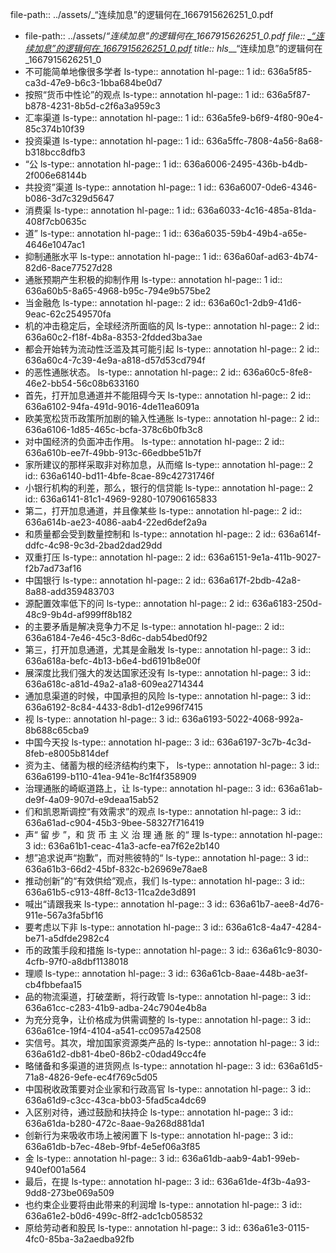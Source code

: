 file-path:: ../assets/_“连续加息”的逻辑何在_1667915626251_0.pdf

- file-path:: ../assets/_“连续加息”的逻辑何在_1667915626251_0.pdf
  file:: [_“连续加息”的逻辑何在_1667915626251_0.pdf](../assets/_“连续加息”的逻辑何在_1667915626251_0.pdf)
  title:: hls___“连续加息”的逻辑何在_1667915626251_0
- 不可能简单地像很多学者
  ls-type:: annotation
  hl-page:: 1
  id:: 636a5f85-ca3d-47e9-b6c3-1bba684be0d7
- 按照“货币中性论”的观点
  ls-type:: annotation
  hl-page:: 1
  id:: 636a5f87-b878-4231-8b5d-c2f6a3a959c3
- 汇率渠道
  ls-type:: annotation
  hl-page:: 1
  id:: 636a5fe9-b6f9-4f80-90e4-85c374b10f39
- 投资渠道
  ls-type:: annotation
  hl-page:: 1
  id:: 636a5ffc-7808-4a56-8a68-b318bcc8dfb3
- “公
  ls-type:: annotation
  hl-page:: 1
  id:: 636a6006-2495-436b-b4db-2f006e68144b
- 共投资”渠道
  ls-type:: annotation
  hl-page:: 1
  id:: 636a6007-0de6-4346-b086-3d7c329d5647
- 消费渠
  ls-type:: annotation
  hl-page:: 1
  id:: 636a6033-4c16-485a-81da-408f7cb0635c
- 道”
  ls-type:: annotation
  hl-page:: 1
  id:: 636a6035-59b4-49b4-a65e-4646e1047ac1
- 抑制通胀水平
  ls-type:: annotation
  hl-page:: 1
  id:: 636a60af-ad63-4b74-82d6-8ace77527d28
- 通胀预期产生积极的抑制作用
  ls-type:: annotation
  hl-page:: 1
  id:: 636a60b5-8a65-4968-b95c-794e9b575be2
- 当金融危
  ls-type:: annotation
  hl-page:: 2
  id:: 636a60c1-2db9-41d6-9eac-62c2549570fa
- 机的冲击稳定后，全球经济所面临的风
  ls-type:: annotation
  hl-page:: 2
  id:: 636a60c2-f18f-4b8a-8353-2fdded3ba3ae
- 都会开始转为流动性泛滥及其可能引起
  ls-type:: annotation
  hl-page:: 2
  id:: 636a60c4-7c39-4e9a-a818-d57d53cd794f
- 的恶性通胀状态。
  ls-type:: annotation
  hl-page:: 2
  id:: 636a60c5-8fe8-46e2-bb54-56c08b633160
- 首先，打开加息通道并不能阻碍今天
  ls-type:: annotation
  hl-page:: 2
  id:: 636a6102-94fa-491d-9016-4de11ea6091a
- 欧美宽松货币政策所加剧的输入性通胀
  ls-type:: annotation
  hl-page:: 2
  id:: 636a6106-1d85-465c-bcfa-378c6b0fb3c8
- 对中国经济的负面冲击作用。
  ls-type:: annotation
  hl-page:: 2
  id:: 636a610b-ee7f-49bb-913c-66edbbe51b7f
- 家所建议的那样采取非对称加息，从而缩
  ls-type:: annotation
  hl-page:: 2
  id:: 636a6140-bd11-4bfe-8cae-89c42731746f
- 小银行机构的利差，那么，银行的信贷能
  ls-type:: annotation
  hl-page:: 2
  id:: 636a6141-81c1-4969-9280-107906165833
- 第二，打开加息通道，并且像某些
  ls-type:: annotation
  hl-page:: 2
  id:: 636a614b-ae23-4086-aab4-22ed6def2a9a
- 和质量都会受到数量控制和
  ls-type:: annotation
  hl-page:: 2
  id:: 636a614f-ddfc-4c98-9c3d-2bad2dad29dd
- 双重打压
  ls-type:: annotation
  hl-page:: 2
  id:: 636a6151-9e1a-411b-9027-f2b7ad73af16
- 中国银行
  ls-type:: annotation
  hl-page:: 2
  id:: 636a617f-2bdb-42a8-8a88-add359483703
- 源配置效率低下的问
  ls-type:: annotation
  hl-page:: 2
  id:: 636a6183-250d-48c9-9b4d-af999ff8b182
- 的主要矛盾是解决竞争力不足
  ls-type:: annotation
  hl-page:: 2
  id:: 636a6184-7e46-45c3-8d6c-dab54bed0f92
- 第三，打开加息通道，尤其是金融发
  ls-type:: annotation
  hl-page:: 3
  id:: 636a618a-befc-4b13-b6e4-bd6191b8e00f
- 展深度比我们强大的发达国家还没有
  ls-type:: annotation
  hl-page:: 3
  id:: 636a618c-a81d-49a2-a1a8-609ea2714344
- 通加息渠道的时候，中国承担的风险
  ls-type:: annotation
  hl-page:: 3
  id:: 636a6192-8c84-4433-8db1-d12e996f7415
- 视
  ls-type:: annotation
  hl-page:: 3
  id:: 636a6193-5022-4068-992a-8b688c65cba9
- 中国今天投
  ls-type:: annotation
  hl-page:: 3
  id:: 636a6197-3c7b-4c3d-8feb-e8005b814def
- 资为主、储蓄为根的经济结构约束下，
  ls-type:: annotation
  hl-page:: 3
  id:: 636a6199-b110-41ea-941e-8c1f4f358909
- 治理通胀的崎岖道路上，让
  ls-type:: annotation
  hl-page:: 3
  id:: 636a61ab-de9f-4a09-907d-e9deaa15ab52
- 们和凯恩斯调控“有效需求”的观点
  ls-type:: annotation
  hl-page:: 3
  id:: 636a61ad-c904-45b3-9bee-58327f716419
- 声“ 留 步 ”，和 货 币 主 义 治 理 通 胀 的“ 理
  ls-type:: annotation
  hl-page:: 3
  id:: 636a61b1-ceac-41a3-acfe-ea7f62e2b140
- 想”追求说声“抱歉”，而对熊彼特的“
  ls-type:: annotation
  hl-page:: 3
  id:: 636a61b3-66d2-45bf-832c-b26969e78ae8
- 推动创新”的“有效供给”观点，我们
  ls-type:: annotation
  hl-page:: 3
  id:: 636a61b5-c913-48ff-8c13-11ca2de3d891
- 喊出“请跟我来
  ls-type:: annotation
  hl-page:: 3
  id:: 636a61b7-aee8-4d76-911e-567a3fa5bf16
- 要考虑以下非
  ls-type:: annotation
  hl-page:: 3
  id:: 636a61c8-4a47-4284-be71-a5dfde2982c4
- 币的政策手段和措施
  ls-type:: annotation
  hl-page:: 3
  id:: 636a61c9-8030-4cfb-97f0-a8dbf1138018
- 理顺
  ls-type:: annotation
  hl-page:: 3
  id:: 636a61cb-8aae-448b-ae3f-cb4fbbefaa15
- 品的物流渠道，打破垄断，将行政管
  ls-type:: annotation
  hl-page:: 3
  id:: 636a61cc-c283-41b9-adba-24c7904e4b8a
- 为充分竞争，让价格成为供需调整的
  ls-type:: annotation
  hl-page:: 3
  id:: 636a61ce-19f4-4104-a541-cc0957a42508
- 实信号。其次，增加国家资源类产品的
  ls-type:: annotation
  hl-page:: 3
  id:: 636a61d2-db81-4be0-86b2-c0dad49cc4fe
- 略储备和多渠道的进货网点
  ls-type:: annotation
  hl-page:: 3
  id:: 636a61d5-71a8-4826-9efe-ec4f769c5d05
- 中国税收政策要对企业家和行政高官
  ls-type:: annotation
  hl-page:: 3
  id:: 636a61d9-c3cc-43ca-bb03-5fad5ca4dc69
- 入区别对待，通过鼓励和扶持企
  ls-type:: annotation
  hl-page:: 3
  id:: 636a61da-b280-472c-8aae-9a268d881da1
- 创新行为来吸收市场上被闲置下
  ls-type:: annotation
  hl-page:: 3
  id:: 636a61db-b7ec-48eb-9fbf-4e5ef06a3f85
- 金
  ls-type:: annotation
  hl-page:: 3
  id:: 636a61db-aab9-4ab1-99eb-940ef001a564
- 最后，在提
  ls-type:: annotation
  hl-page:: 3
  id:: 636a61de-4f3b-4a93-9dd8-273be069a509
- 也约束企业要将由此带来的利润增
  ls-type:: annotation
  hl-page:: 3
  id:: 636a61e2-b0d6-499c-8ff2-adc1cb058532
- 原给劳动者和股民
  ls-type:: annotation
  hl-page:: 3
  id:: 636a61e3-0115-4fc0-85ba-3a2aedba92fb